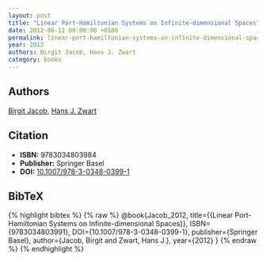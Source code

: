 ```yaml
---
layout: post
title: "Linear Port-Hamiltonian Systems on Infinite-dimensional Spaces"
date: 2012-06-12 00:00:00 +0100
permalink: linear-port-hamiltonian-systems-on-infinite-dimensional-spaces
year: 2012
authors: Birgit Jacob, Hans J. Zwart
category: books
---
```

 
## Authors
[Birgit Jacob](authors/birgit_jacob), [Hans J. Zwart](authors/hans_zwart)
 
## Citation
- **ISBN:** 9783034803984
- **Publisher:** Springer Basel
- **DOI:** [10.1007/978-3-0348-0399-1](https://doi.org/10.1007/978-3-0348-0399-1)
 
## BibTeX
{% highlight bibtex %}
{% raw %}
@book{Jacob_2012,
  title={{Linear Port-Hamiltonian Systems on Infinite-dimensional Spaces}},
  ISBN={9783034803991},
  DOI={10.1007/978-3-0348-0399-1},
  publisher={Springer Basel},
  author={Jacob, Birgit and Zwart, Hans J.},
  year={2012}
}
{% endraw %}
{% endhighlight %}
 
